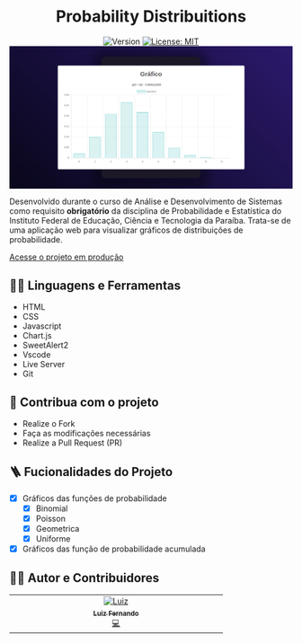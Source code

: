 <h1 align="center">Probability Distribuitions</h1>
<div align="center">
  <div>
    <img alt="Version" src="https://img.shields.io/badge/version-1.1.1-blue.svg?cacheSeconds=2592000" />
    <a href="LICENSE" target="_blank">
      <img alt="License: MIT" src="https://img.shields.io/npm/l/react" />
    </a>
  </div>
  <img src="/assets/site.png" align="center"/>
</div>

Desenvolvido durante o curso de Análise e Desenvolvimento de Sistemas como requisito **obrigatório** da disciplina de Probabilidade e Estatística do Instituto Federal de Educação, Ciência e Tecnologia da Paraíba. Trata-se de uma aplicação web para visualizar gráficos de distribuições de probabilidade.

[Acesse o projeto em produção](https://luizfernandoin.github.io/Probability-Distributions/)

## :man_mechanic: Linguagens e Ferramentas

- HTML
- CSS
- Javascript
- Chart.js
- SweetAlert2
- Vscode
- Live Server
- Git

## :triangular_flag_on_post: Contribua com o projeto

- Realize o Fork
- Faça as modificações necessárias
- Realize a Pull Request (PR)

## :ladder: Fucionalidades do Projeto

- [x] Gráficos das funções de probabilidade
  - [x] Binomial
  - [x] Poisson
  - [x] Geometrica
  - [x] Uniforme
- [x] Gráficos das função de probabilidade acumulada

## :technologist: Autor e Contribuidores

<table>
  <tbody>
    <tr>
      <td align="center" valign="top" width="25%">
        <a href="https://github.com/luizfernandoin">
          <img src="https://avatars.githubusercontent.com/u/106038535?v=4" width="60px;" alt="Luiz"/>
          <br/>
          <sub>
            <b>Luiz Fernando</b>
          </sub>
        </a>
        <br/>
        <a href="https://github.com/luizfernandoin/Probability-Distributions/commits?author=luizfernandoin">💻</a>
      </td>
    </tr>
  </tbody>
</table>
